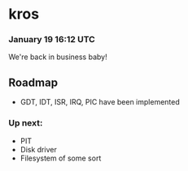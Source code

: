 # kros
### January 19 16:12 UTC

We're back in business baby!

## Roadmap

- GDT, IDT, ISR, IRQ, PIC have been implemented

### Up next:

- PIT
- Disk driver
- Filesystem of some sort
